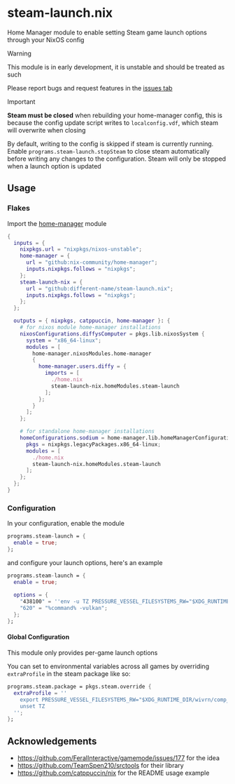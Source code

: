 # steam-launch.nix

Home Manager module to enable setting Steam game launch options through your NixOS config

> [!WARNING]
> This module is in early development, it is unstable and should be treated as such
> 
> Please report bugs and request features in the [issues tab](https://github.com/different-name/steam-launch.nix/issues)


> [!IMPORTANT]  
> **Steam must be closed** when rebuilding your home-manager config, this is because the config update script writes to `localconfig.vdf`, which steam will overwrite when closing
>
> By default, writing to the config is skipped if steam is currently running. Enable `programs.steam-launch.stopSteam` to close steam automatically before writing any changes to the configuration. Steam will only be stopped when a launch option is updated

## Usage

### Flakes

Import the [home-manager](https://github.com/nix-community/home-manager) module

```nix
{
  inputs = {
    nixpkgs.url = "nixpkgs/nixos-unstable";
    home-manager = {
      url = "github:nix-community/home-manager";
      inputs.nixpkgs.follows = "nixpkgs";
    };
    steam-launch-nix = {
      url = "github:different-name/steam-launch.nix";
      inputs.nixpkgs.follows = "nixpkgs";
    };
  };

  outputs = { nixpkgs, catppuccin, home-manager }: {
    # for nixos module home-manager installations
    nixosConfigurations.diffysComputer = pkgs.lib.nixosSystem {
      system = "x86_64-linux";
      modules = [
        home-manager.nixosModules.home-manager
        {
          home-manager.users.diffy = {
            imports = [
              ./home.nix
              steam-launch-nix.homeModules.steam-launch
            ];
          };
        }
      ];
    };

    # for standalone home-manager installations
    homeConfigurations.sodium = home-manager.lib.homeManagerConfiguration {
      pkgs = nixpkgs.legacyPackages.x86_64-linux;
      modules = [
        ./home.nix
        steam-launch-nix.homeModules.steam-launch
      ];
    };
  };
}
```

### Configuration

In your configuration, enable the module

```nix
programs.steam-launch = {
  enable = true;
};
```

and configure your launch options, here's an example

```nix
programs.steam-launch = {
  enable = true;
  
  options = {
    "438100" = ''env -u TZ PRESSURE_VESSEL_FILESYSTEMS_RW="$XDG_RUNTIME_DIR/wivrn/comp_ipc" %command%'';
    "620" = "%command% -vulkan";
  };
};
```

#### Global Configuration

This module only provides per-game launch options

You can set to environmental variables across all games by overriding `extraProfile` in the steam package like so:

```nix
programs.steam.package = pkgs.steam.override {
  extraProfile = ''
    export PRESSURE_VESSEL_FILESYSTEMS_RW="$XDG_RUNTIME_DIR/wivrn/comp_ipc"
    unset TZ
  '';
};
```

## Acknowledgements

- https://github.com/FeralInteractive/gamemode/issues/177 for the idea
- https://github.com/TeamSpen210/srctools for their library
- https://github.com/catppuccin/nix for the README usage example
